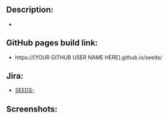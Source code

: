 <!--- Please add Jira story (if applicable) at start of your PR title (ex: "SEEDS-123 ...") -->

## Description:

<!--- Create a bullet list of the changes you've made -->

-

## GitHub pages build link:

<!--- If you run `yarn docs-publish` locally from the main `seeds` repo, you can publish the github pages docs to your fork to show your changes in a built state. ONLY DO THIS IF YOU HAVE A FORK OF SEEDS. -->

- https://[YOUR GITHUB USER NAME HERE].github.io/seeds/

## Jira:

- [SEEDS-](https://sprout.atlassian.net/browse/SEEDS-)

## Screenshots:

<!--- Drag relevant screenshots into the GitHub edit window below -->
